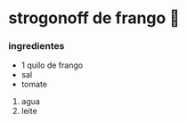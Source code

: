 # strogonoff de frango :chicken:

### ingredientes

- 1 quilo de frango
- sal
- tomate

1. agua
2. leite





